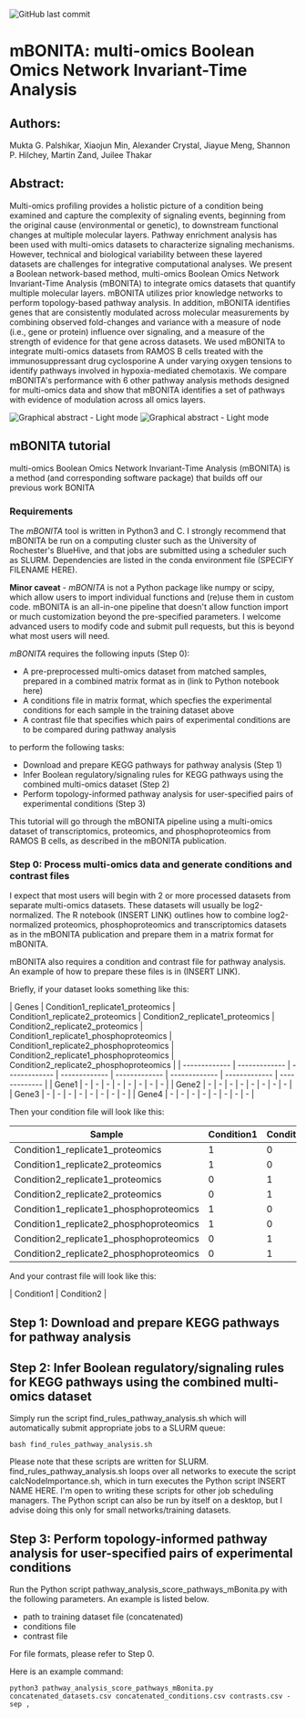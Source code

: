 ![GitHub last commit](https://img.shields.io/github/last-commit/mgp13/moBONITA?style=for-the-badge)

# mBONITA: multi-omics Boolean Omics Network Invariant-Time Analysis

## Authors:
Mukta G. Palshikar, Xiaojun Min, Alexander Crystal, Jiayue Meng, Shannon P. Hilchey, Martin Zand, Juilee Thakar

## Abstract:

Multi-omics profiling provides a holistic picture of a condition being examined and capture the complexity of signaling events, beginning from the original cause (environmental or genetic), to downstream functional changes at multiple molecular layers. Pathway enrichment analysis has been used with multi-omics datasets to characterize signaling mechanisms. However, technical and biological variability between these layered datasets are challenges for integrative computational analyses. We present a Boolean network-based method, multi-omics Boolean Omics Network Invariant-Time Analysis (mBONITA) to integrate omics datasets that quantify multiple molecular layers. mBONITA utilizes prior knowledge networks to perform topology-based pathway analysis. In addition, mBONITA identifies genes that are consistently modulated across molecular measurements by combining observed fold-changes and variance with a measure of node (i.e., gene or protein) influence over signaling, and a measure of the strength of evidence for that gene across datasets. We used mBONITA to integrate multi-omics datasets from RAMOS B cells treated with the immunosuppressant drug cyclosporine A under varying oxygen tensions to identify pathways involved in hypoxia-mediated chemotaxis. We compare mBONITA's performance with 6 other pathway analysis methods designed for multi-omics data and show that mBONITA identifies a set of pathways with evidence of modulation across all omics layers.

![Graphical abstract - Light mode](https://github.com/mgp13/moBONITA/blob/main/Picture1.png?raw=true#gh-light-mode-only)
![Graphical abstract - Light mode](https://github.com/mgp13/moBONITA/blob/main/Picture2.png?raw=true#gh-dark-mode-only)

## mBONITA tutorial
multi-omics Boolean Omics Network Invariant-Time Analysis (mBONITA) is a method (and corresponding software package) that builds off our previous work BONITA  


### Requirements

The *mBONITA* tool is written in Python3 and C. I strongly recommend that mBONITA be run on a computing cluster such as the University of Rochester's BlueHive, and that jobs are submitted using a scheduler such as SLURM. Dependencies are listed in the conda environment file (SPECIFY FILENAME HERE).

**Minor caveat** - *mBONITA* is not a Python package like numpy or scipy, which allow users to import individual functions and (re)use them in custom code. mBONITA is an all-in-one pipeline that doesn't allow function import or much customization beyond the pre-specified parameters. I welcome advanced users to modify code and submit pull requests, but this is beyond what most users will need. 

*mBONITA* requires the following inputs (Step 0):

- A pre-preprocessed multi-omics dataset from matched samples, prepared in a combined matrix format as in (link to Python notebook here)
- A conditions file in matrix format, which specfies the experimental conditions for each sample in the training dataset above
- A contrast file that specifies which pairs of experimental conditions are to be compared during pathway analysis

to perform the following tasks:

- Download and prepare KEGG pathways for pathway analysis (Step 1)
- Infer Boolean regulatory/signaling rules for KEGG pathways using the combined multi-omics dataset (Step 2)
- Perform topology-informed pathway analysis for user-specified pairs of experimental conditions (Step 3)

This tutorial will go through the mBONITA pipeline using a multi-omics dataset of transcriptomics, proteomics, and phosphoproteomics from RAMOS B cells, as described in the mBONITA publication.

### Step 0: Process multi-omics data and generate conditions and contrast files

I expect that most users will begin with 2 or more processed datasets from separate multi-omics datasets. These datasets will usually be log2-normalized. The R notebook (INSERT LINK) outlines how to combine log2-normalized proteomics, phosphoproteomics and transcriptomics datasets as in the mBONITA publication and prepare them in a matrix format for mBONITA.

mBONITA also requires a condition and contrast file for pathway analysis. An example of how to prepare these files is in (INSERT LINK).

Briefly, if your dataset looks something like this:

| Genes | Condition1_replicate1_proteomics  | Condition1_replicate2_proteomics | Condition2_replicate1_proteomics  | Condition2_replicate2_proteomics | Condition1_replicate1_phosphoproteomics | Condition1_replicate2_phosphoproteomics | Condition2_replicate1_phosphoproteomics | Condition2_replicate2_phosphoproteomics |
| ------------- | ------------- | ------------- | ------------- | ------------- | ------------- | ------------- | ------------- |
| Gene1 | - | - | - | - | - | - | - | - |
| Gene2  | - | - | - | - | - | - | - | - |
| Gene3  | - | - | - | - | - | - | - | - |
| Gene4  | - | - | - | - | - | - | - | - |

Then your condition file will look like this:

| Sample |  Condition1 | Condition2  | 
| ------------- | ------------- | ------------- | 
| Condition1_replicate1_proteomics | 1  | 0  | 
| Condition1_replicate2_proteomics  | 1  | 0  |
| Condition2_replicate1_proteomics | 0  | 1  | 
| Condition2_replicate2_proteomics  | 0  | 1  |
| Condition1_replicate1_phosphoproteomics | 1  | 0  | 
| Condition1_replicate2_phosphoproteomics  | 1  | 0  |
| Condition2_replicate1_phosphoproteomics | 0  | 1  | 
| Condition2_replicate2_phosphoproteomics  | 0  | 1  |


And your contrast file will look like this:

|  Condition1 | Condition2  |

## Step 1: Download and prepare KEGG pathways for pathway analysis

## Step 2: Infer Boolean regulatory/signaling rules for KEGG pathways using the combined multi-omics dataset

Simply run the script find_rules_pathway_analysis.sh which will automatically submit appropriate jobs to a SLURM queue:

```bash find_rules_pathway_analysis.sh```

Please note that these scripts are written for SLURM. find_rules_pathway_analysis.sh loops over all networks to execute the script calcNodeImportance.sh, which in turn executes the Python script INSERT NAME HERE. I'm open to writing these scripts for other job scheduling managers. The Python script can also be run by itself on a desktop, but I advise doing this only for small networks/training datasets.

## Step 3: Perform topology-informed pathway analysis for user-specified pairs of experimental conditions

Run the Python script pathway_analysis_score_pathways_mBonita.py with the following parameters. An example is listed below. 

- path to training dataset file (concatenated)
- conditions file
- contrast file

For file formats, please refer to Step 0.

Here is an example command:

```python3 pathway_analysis_score_pathways_mBonita.py concatenated_datasets.csv concatenated_conditions.csv contrasts.csv -sep ,```
